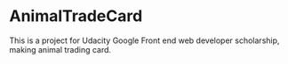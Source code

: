 # AnimalTradeCard

This is a project for Udacity Google Front end web developer scholarship,
making animal trading card.
